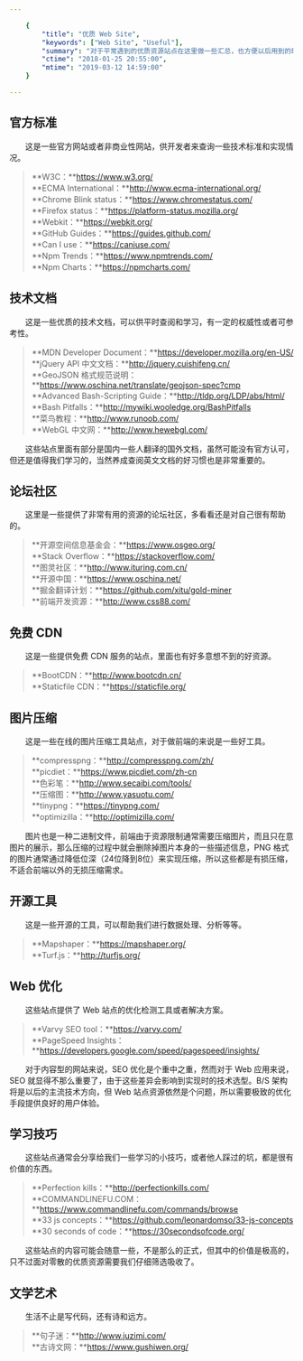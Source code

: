 ```yaml
---

    {
        "title": "优质 Web Site",
        "keywords": ["Web Site", "Useful"],
        "summary": "对于平常遇到的优质资源站点在这里做一些汇总，也方便以后用到的时候回过来头好找。",
        "ctime": "2018-01-25 20:55:00",
        "mtime": "2019-03-12 14:59:00"
    }

---
```


## 官方标准

　　这是一些官方网站或者非商业性网站，供开发者来查询一些技术标准和实现情况。

> **W3C：**https://www.w3.org/ <br>
> **ECMA International：**http://www.ecma-international.org/ <br>
> **Chrome Blink status：**https://www.chromestatus.com/ <br>
> **Firefox status：**https://platform-status.mozilla.org/ <br>
> **Webkit：**https://webkit.org/ <br>
> **GitHub Guides：**https://guides.github.com/ <br>
> **Can I use：**https://caniuse.com/ <br>
> **Npm Trends：**https://www.npmtrends.com/ <br>
> **Npm Charts：**https://npmcharts.com/

## 技术文档

　　这是一些优质的技术文档，可以供平时查阅和学习，有一定的权威性或者可参考性。

> **MDN Developer Document：**https://developer.mozilla.org/en-US/ <br>
> **jQuery API 中文文档：**http://jquery.cuishifeng.cn/ <br>
> **GeoJSON 格式规范说明：**https://www.oschina.net/translate/geojson-spec?cmp <br>
> **Advanced Bash-Scripting Guide：**http://tldp.org/LDP/abs/html/ <br>
> **Bash Pitfalls：**http://mywiki.wooledge.org/BashPitfalls <br>
> **菜鸟教程：**http://www.runoob.com/ <br>
> **WebGL 中文网：**http://www.hewebgl.com/

　　这些站点里面有部分是国内一些人翻译的国外文档，虽然可能没有官方认可，但还是值得我们学习的，当然养成查阅英文文档的好习惯也是非常重要的。

## 论坛社区

　　这里是一些提供了非常有用的资源的论坛社区，多看看还是对自己很有帮助的。

> **开源空间信息基金会：**https://www.osgeo.org/ <br>
> **Stack Overflow：**https://stackoverflow.com/ <br>
> **图灵社区：**http://www.ituring.com.cn/ <br>
> **开源中国：**https://www.oschina.net/ <br>
> **掘金翻译计划：**https://github.com/xitu/gold-miner <br>
> **前端开发资源：**http://www.css88.com/

## 免费 CDN

　　这是一些提供免费 CDN 服务的站点，里面也有好多意想不到的好资源。

> **BootCDN：**http://www.bootcdn.cn/ <br>
> **Staticfile CDN：**https://staticfile.org/

## 图片压缩

　　这是一些在线的图片压缩工具站点，对于做前端的来说是一些好工具。

> **compresspng：**http://compresspng.com/zh/ <br>
> **picdiet：**https://www.picdiet.com/zh-cn <br>
> **色彩笔：**http://www.secaibi.com/tools/ <br>
> **压缩图：**http://www.yasuotu.com/ <br>
> **tinypng：**https://tinypng.com/ <br>
> **optimizilla：**http://optimizilla.com/ <br>

　　图片也是一种二进制文件，前端由于资源限制通常需要压缩图片，而且只在意图片的展示，那么压缩的过程中就会删除掉图片本身的一些描述信息，PNG 格式的图片通常通过降低位深（24位降到8位）来实现压缩，所以这些都是有损压缩，不适合前端以外的无损压缩需求。

## 开源工具

　　这是一些开源的工具，可以帮助我们进行数据处理、分析等等。

> **Mapshaper：**https://mapshaper.org/ <br>
> **Turf.js：**http://turfjs.org/

## Web 优化

　　这些站点提供了 Web 站点的优化检测工具或者解决方案。

> **Varvy SEO tool：**https://varvy.com/ <br>
> **PageSpeed Insights：**https://developers.google.com/speed/pagespeed/insights/

　　对于内容型的网站来说，SEO 优化是个重中之重，然而对于 Web 应用来说，SEO 就显得不那么重要了，由于这些差异会影响到实现时的技术选型。B/S 架构将是以后的主流技术方向，但 Web 站点资源依然是个问题，所以需要极致的优化手段提供良好的用户体验。

## 学习技巧

　　这些站点通常会分享给我们一些学习的小技巧，或者他人踩过的坑，都是很有价值的东西。

> **Perfection kills：**http://perfectionkills.com/ <br>
> **COMMANDLINEFU.COM：**https://www.commandlinefu.com/commands/browse <br>
> **33 js concepts：**https://github.com/leonardomso/33-js-concepts <br>
> **30 seconds of code：**https://30secondsofcode.org/

　　这些站点的内容可能会随意一些，不是那么的正式，但其中的价值是极高的，只不过面对零散的优质资源需要我们仔细筛选吸收了。

## 文学艺术

　　生活不止是写代码，还有诗和远方。

> **句子迷：**http://www.juzimi.com/ <br>
> **古诗文网：**https://www.gushiwen.org/